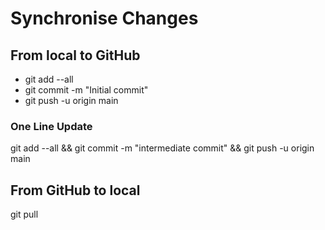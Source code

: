 # Synchronise Changes

## From local to GitHub

* git add --all
* git commit -m "Initial commit"
* git push -u origin main

### One Line Update

git add --all && git commit -m "intermediate commit" && git push -u origin main

## From GitHub to local

git pull
